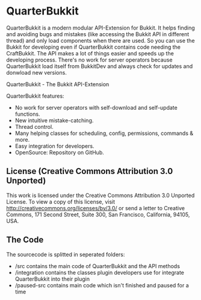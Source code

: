 QuarterBukkit
=============

QuarterBukkit is a modern modular API-Extension for Bukkit. It helps finding and avoiding bugs and mistakes (like accessing the Bukkit API in different thread) and only load components when there are used. So you can use the Bukkit for developing even if QuarterBukkit contains code needing the CraftBukkit. The API makes a lot of things easier and speeds up the developing process.
There's no work for server operators because QuarterBukkit load itself from BukkitDev and always check for updates and donwload new versions.

QuarterBukkit - The Bukkit API-Extension

QuarterBukkit features:

* No work for server operators with self-download and self-update functions.
* New intuitive mistake-catching.
* Thread control.
* Many helping classes for scheduling, config, permissions, commands & more.
* Easy integration for developers.
* OpenSource: Repository on GitHub.

License (Creative Commons Attribution 3.0 Unported)
---------------------------------------------------

This work is licensed under the Creative Commons Attribution 3.0 Unported License. To view a copy of this license, visit http://creativecommons.org/licenses/by/3.0/ or send a letter to Creative Commons, 171 Second Street, Suite 300, San Francisco, California, 94105, USA.

The Code
--------

The sourcecode is splitted in seperated folders:

* /src contains the main code of QuarterBukkit and the API methods
* /integration contains the classes plugin developers use for integrate QuarterBukkit into their plugin
* /paused-src contains main code which isn't finished and paused for a time